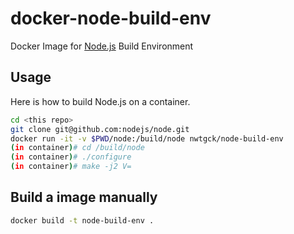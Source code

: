 # docker-node-build-env
Docker Image for [Node.js](https://github.com/nodejs/node) Build Environment

## Usage

Here is how to build Node.js on a container.

```bash
cd <this repo>
git clone git@github.com:nodejs/node.git
docker run -it -v $PWD/node:/build/node nwtgck/node-build-env
(in container)# cd /build/node
(in container)# ./configure
(in container)# make -j2 V=
```

## Build a image manually

```bash
docker build -t node-build-env .
```
